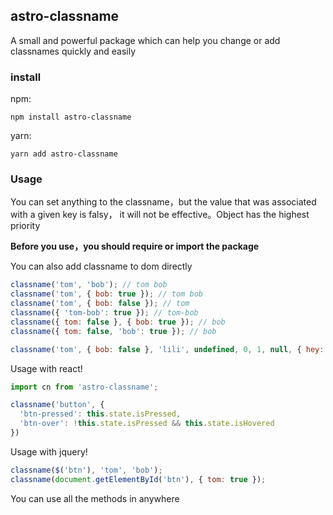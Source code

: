 ## astro-classname

A small and powerful package which can help you change or add classnames quickly and easily

### install

npm: 

```
npm install astro-classname
```

yarn: 

```
yarn add astro-classname
```

### Usage

You can set anything to the classname，but the value that was associated with a given key is falsy， it will not be effective。Object has the highest priority

**Before you use，you should require or import the package**

You can also add classname to dom directly

```javascript
classname('tom', 'bob'); // tom bob
classname('tom', { bob: true }); // tom bob
classname('tom', { bob: false }); // tom
classname({ 'tom-bob': true }); // tom-bob
classname({ tom: false }, { bob: true }); // bob
classname({ tom: false, 'bob': true }); // bob

classname('tom', { bob: false }, 'lili', undefined, 0, 1, null, { hey: 0 }, '') // tom lili 0 1
```

Usage with react!

```javascript
import cn from 'astro-classname';

classname('button', {
  'btn-pressed': this.state.isPressed,
  'btn-over': !this.state.isPressed && this.state.isHovered
})
```

Usage with jquery!
```javascript
classname($('btn'), 'tom', 'bob');
classname(document.getElementById('btn'), { tom: true });
```

You can use all the methods in anywhere
